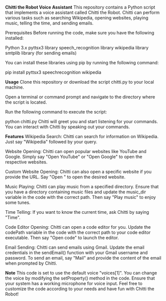 **Chitti the Robot Voice Assistant**
This repository contains a Python script that implements a voice assistant called Chitti the Robot. Chitti can perform various tasks such as searching Wikipedia, opening websites, playing music, telling the time, and sending emails.

Prerequisites
Before running the code, make sure you have the following installed:

Python 3.x
pyttsx3 library
speech_recognition library
wikipedia library
smtplib library (for sending emails)

You can install these libraries using pip by running the following command:

pip install pyttsx3 speechrecognition wikipedia


**Usage**
Clone this repository or download the script chitti.py to your local machine.

Open a terminal or command prompt and navigate to the directory where the script is located.

Run the following command to execute the script:

python chitti.py
Chitti will greet you and start listening for your commands. You can interact with Chitti by speaking out your commands.

**Features**
Wikipedia Search: Chitti can search for information on Wikipedia. Just say "Wikipedia" followed by your query.

Website Opening: Chitti can open popular websites like YouTube and Google. Simply say "Open YouTube" or "Open Google" to open the respective websites.

Custom Website Opening: Chitti can also open a specific website if you provide the URL. Say "Open <website-name>" to open the desired website.

Music Playing: Chitti can play music from a specified directory. Ensure that you have a directory containing music files and update the music_dir variable in the code with the correct path. Then say "Play music" to enjoy some tunes.

Time Telling: If you want to know the current time, ask Chitti by saying "Time".

Code Editor Opening: Chitti can open a code editor for you. Update the codePath variable in the code with the correct path to your code editor executable. Then say "Open code" to launch the editor.

Email Sending: Chitti can send emails using Gmail. Update the email credentials in the sendEmail() function with your Gmail username and password. To send an email, say "Mail" and provide the content of the email when prompted by Chitti.

**Note**
This code is set to use the default voice "voices[1]". You can change the voice by modifying the setProperty() method in the code.
Ensure that your system has a working microphone for voice input.
Feel free to customize the code according to your needs and have fun with Chitti the Robot!
